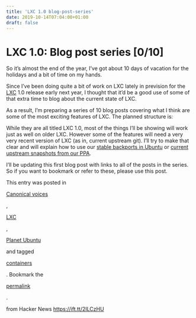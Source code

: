 ```yaml
---
title: 'LXC 1.0 blog-post-series'
date: 2019-10-14T07:04:00+01:00
draft: false
---
```


LXC 1.0: Blog post series \[0/10\]
==================================

So it’s almost the end of the year, I’ve got about 10 days of vacation for the holidays and a bit of time on my hands.

Since I’ve been doing quite a bit of work on LXC lately in prevision for the [LXC](http://linuxcontainers.org "LXC's website") 1.0 release early next year, I thought that it’d be a good use of some of that extra time to blog about the current state of LXC.

As a result, I’m preparing a series of 10 blog posts covering what I think are some of the most exciting features of LXC. The planned structure is:

While they are all titled LXC 1.0, most of the things I’ll be showing will work just as well on older LXC. However some of the features will need a very very recent version of LXC (as in, current upstream git). I’ll try to make that clear and will explain how to use our [stable backports in Ubuntu](https://launchpad.net/ubuntu/+source/lxc "LXC in Ubuntu") or [current upstream snapshots from our PPA](https://launchpad.net/~ubuntu-lxc/+archive/daily "Daily packages of LXC").

I’ll be updating this first blog post with links to all of the posts in the series. So if you want to bookmark or refer to these, please use this post.

This entry was posted in

[Canonical voices](https://stgraber.org/category/planet-canonical/)

,

[LXC](https://stgraber.org/category/lxc/)

,

[Planet Ubuntu](https://stgraber.org/category/planet-ubuntu/)

and tagged

[containers](https://stgraber.org/tag/containers/)

. Bookmark the

[permalink](https://stgraber.org/2013/12/20/lxc-1-0-blog-post-series/ "Permalink to LXC 1.0: Blog post series [0/10]")

.

  
  
from Hacker News https://ift.tt/2ILCzHU